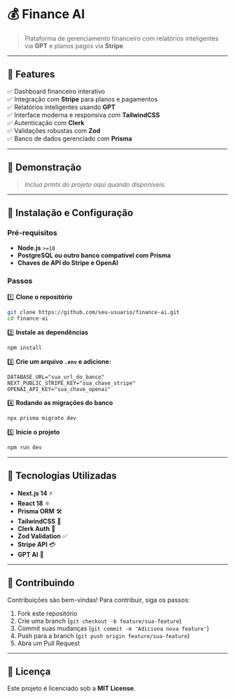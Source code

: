 # 💰 Finance AI

> Plataforma de gerenciamento financeiro com relatórios inteligentes via **GPT** e planos pagos via **Stripe**.

---

## 📌 **Features**
✅ Dashboard financeiro interativo  
✅ Integração com **Stripe** para planos e pagamentos  
✅ Relatórios inteligentes usando **GPT**  
✅ Interface moderna e responsiva com **TailwindCSS**  
✅ Autenticação com **Clerk**  
✅ Validações robustas com **Zod**  
✅ Banco de dados gerenciado com **Prisma**  

---

## 📸 **Demonstração**
> _Inclua prints do projeto aqui quando disponíveis._

---

## 🚀 **Instalação e Configuração**

### **Pré-requisitos**
- **Node.js** `>=18`
- **PostgreSQL ou outro banco compatível com Prisma**
- **Chaves de API do Stripe e OpenAI**

### **Passos**

1️⃣ **Clone o repositório**
```bash
git clone https://github.com/seu-usuario/finance-ai.git
cd finance-ai
```

2️⃣ **Instale as dependências**
```bash
npm install
```

3️⃣ **Crie um arquivo `.env` e adicione:**
```env
DATABASE_URL="sua_url_do_banco"
NEXT_PUBLIC_STRIPE_KEY="sua_chave_stripe"
OPENAI_API_KEY="sua_chave_openai"
```

4️⃣ **Rodando as migrações do banco**
```bash
npx prisma migrate dev
```

5️⃣ **Inicie o projeto**
```bash
npm run dev
```

---

## 🔗 **Tecnologias Utilizadas**
- **Next.js 14** ⚡
- **React 18** ⚛️
- **Prisma ORM** 🛠️
- **TailwindCSS** 🎨
- **Clerk Auth** 🔑
- **Zod Validation** ✅
- **Stripe API** 💳
- **GPT AI** 🤖

---

## 🤝 **Contribuindo**
Contribuições são bem-vindas! Para contribuir, siga os passos:
1. Fork este repositório
2. Crie uma branch (`git checkout -b feature/sua-feature`)
3. Commit suas mudanças (`git commit -m 'Adiciona nova feature'`)
4. Push para a branch (`git push origin feature/sua-feature`)
5. Abra um Pull Request

---

## 📜 **Licença**
Este projeto é licenciado sob a **MIT License**.
